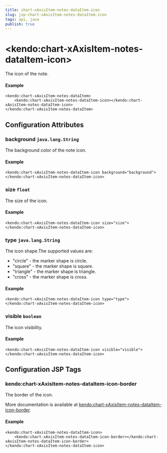 ```yaml
---
title: chart-xAxisItem-notes-dataItem-icon
slug: jsp-chart-xAxisItem-notes-dataItem-icon
tags: api, java
publish: true
---
```


# \<kendo:chart-xAxisItem-notes-dataItem-icon\>

The icon of the note.

#### Example
    <kendo:chart-xAxisItem-notes-dataItem>
        <kendo:chart-xAxisItem-notes-dataItem-icon></kendo:chart-xAxisItem-notes-dataItem-icon>
    </kendo:chart-xAxisItem-notes-dataItem>

## Configuration Attributes

### background `java.lang.String`

The background color of the note icon.

#### Example
    <kendo:chart-xAxisItem-notes-dataItem-icon background="background">
    </kendo:chart-xAxisItem-notes-dataItem-icon>

### size `float`

The size of the icon.

#### Example
    <kendo:chart-xAxisItem-notes-dataItem-icon size="size">
    </kendo:chart-xAxisItem-notes-dataItem-icon>

### type `java.lang.String`

The icon shape.The supported values are:
* "circle" - the marker shape is circle.
* "square" - the marker shape is square.
* "triangle" - the marker shape is triangle.
* "cross" - the marker shape is cross.

#### Example
    <kendo:chart-xAxisItem-notes-dataItem-icon type="type">
    </kendo:chart-xAxisItem-notes-dataItem-icon>

### visible `boolean`

The icon visibility.

#### Example
    <kendo:chart-xAxisItem-notes-dataItem-icon visible="visible">
    </kendo:chart-xAxisItem-notes-dataItem-icon>


##  Configuration JSP Tags

### kendo:chart-xAxisItem-notes-dataItem-icon-border

The border of the icon.

More documentation is available at [kendo:chart-xAxisItem-notes-dataItem-icon-border](/api/wrappers/jsp/chart/xaxisitem-notes-dataitem-icon-border).

#### Example

    <kendo:chart-xAxisItem-notes-dataItem-icon>
        <kendo:chart-xAxisItem-notes-dataItem-icon-border></kendo:chart-xAxisItem-notes-dataItem-icon-border>
    </kendo:chart-xAxisItem-notes-dataItem-icon>

